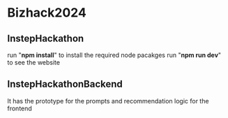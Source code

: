 # Bizhack2024

## InstepHackathon

run "**npm install**" to install the required node pacakges
run "**npm run dev**" to see the website

## InstepHackathonBackend

It has the prototype for the prompts and recommendation logic for the frontend
